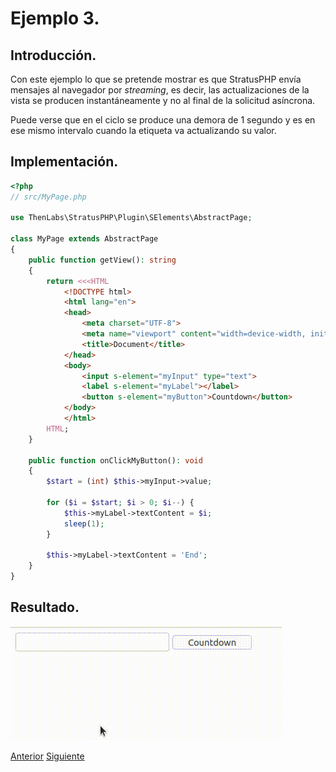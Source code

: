 
# Ejemplo 3.

## Introducción.

Con este ejemplo lo que se pretende mostrar es que StratusPHP envía mensajes al navegador por *streaming*, es decir, las actualizaciones de la vista se producen instantáneamente y no al final de la solicitud asíncrona.

Puede verse que en el ciclo se produce una demora de 1 segundo y es en ese mismo intervalo cuando la etiqueta va actualizando su valor.

## Implementación.

```php
<?php
// src/MyPage.php

use ThenLabs\StratusPHP\Plugin\SElements\AbstractPage;

class MyPage extends AbstractPage
{
    public function getView(): string
    {
        return <<<HTML
            <!DOCTYPE html>
            <html lang="en">
            <head>
                <meta charset="UTF-8">
                <meta name="viewport" content="width=device-width, initial-scale=1.0">
                <title>Document</title>
            </head>
            <body>
                <input s-element="myInput" type="text">
                <label s-element="myLabel"></label>
                <button s-element="myButton">Countdown</button>
            </body>
            </html>
        HTML;
    }

    public function onClickMyButton(): void
    {
        $start = (int) $this->myInput->value;

        for ($i = $start; $i > 0; $i--) {
            $this->myLabel->textContent = $i;
            sleep(1);
        }

        $this->myLabel->textContent = 'End';
    }
}
```

## Resultado.

![](result.gif)

<a class="float-left" href="../2/example.md">Anterior</a>
<a class="float-right" href="../4/example.md">Siguiente</a>

